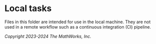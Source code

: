 # Local tasks

Files in this folder are intended for use in the local machine.
They are not used in a remote workflow
such as a continuous integration (CI) pipeline.

_Copyright 2023-2024 The MathWorks, Inc._
